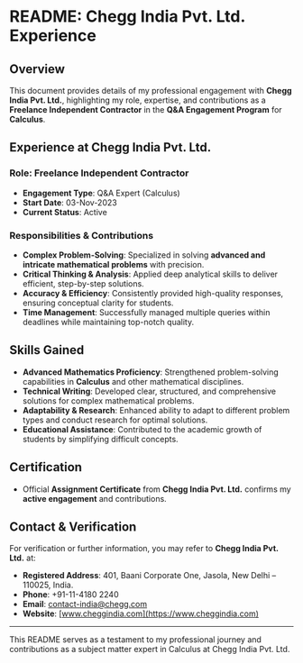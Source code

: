 # README: Chegg India Pvt. Ltd. Experience

## Overview
This document provides details of my professional engagement with **Chegg India Pvt. Ltd.**, highlighting my role, expertise, and contributions as a **Freelance Independent Contractor** in the **Q&A Engagement Program** for **Calculus**.

## Experience at Chegg India Pvt. Ltd.
### Role: Freelance Independent Contractor
- **Engagement Type**: Q&A Expert (Calculus)
- **Start Date**: 03-Nov-2023
- **Current Status**: Active

### Responsibilities & Contributions
- **Complex Problem-Solving**: Specialized in solving **advanced and intricate mathematical problems** with precision.
- **Critical Thinking & Analysis**: Applied deep analytical skills to deliver efficient, step-by-step solutions.
- **Accuracy & Efficiency**: Consistently provided high-quality responses, ensuring conceptual clarity for students.
- **Time Management**: Successfully managed multiple queries within deadlines while maintaining top-notch quality.

## Skills Gained
- **Advanced Mathematics Proficiency**: Strengthened problem-solving capabilities in **Calculus** and other mathematical disciplines.
- **Technical Writing**: Developed clear, structured, and comprehensive solutions for complex mathematical problems.
- **Adaptability & Research**: Enhanced ability to adapt to different problem types and conduct research for optimal solutions.
- **Educational Assistance**: Contributed to the academic growth of students by simplifying difficult concepts.

## Certification
- Official **Assignment Certificate** from **Chegg India Pvt. Ltd.** confirms my **active engagement** and contributions.

## Contact & Verification
For verification or further information, you may refer to **Chegg India Pvt. Ltd.** at:
- **Registered Address**: 401, Baani Corporate One, Jasola, New Delhi – 110025, India.
- **Phone**: +91-11-4180 2240
- **Email**: contact-india@chegg.com
- **Website**: [www.cheggindia.com](https://www.cheggindia.com)

---

This README serves as a testament to my professional journey and contributions as a subject matter expert in Calculus at Chegg India Pvt. Ltd.

